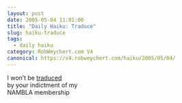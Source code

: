 ```yaml
---
layout: post
date: 2005-05-04 11:01:00
title: "Daily Haiku: Traduce"
slug: haiku-traduce
tags:
  - daily haiku
category: RobWeychert.com V4
canonical: https://v4.robweychert.com/haiku/2005/05/04/
---
```


I won’t be [traduced](http://dictionary.reference.com/wordoftheday/archive/2005/05/04.html)  
by your indictment of my  
NAMBLA membership